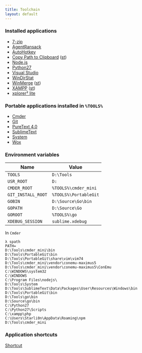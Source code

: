 ```yaml
---
title: Toolchain
layout: default
---
```


### Installed applications

* [7-zip](http://www.7-zip.org)
* [AgentRansack](https://www.mythicsoft.com/agentransack)
* [AutoHotkey](https://autohotkey.com)
* [Copy Path to Clipboard](http://stefan.bertels.org/en/clipboardpath) ([st](https://github.com/Starli0n/SublimeUser#add-copy-path-to-clipboard-feature-to-the-right-click-context-menu))
* [Node.js](https://nodejs.org)
* [Python27](https://www.python.org)
* [Visual Studio](https://www.visualstudio.com)
* [WinDirStat](https://windirstat.info)
* [WinMerge](http://winmerge.org) ([st](https://github.com/Starli0n/SublimeUser#configure-filediff-command-1))
* [XAMPP](https://www.apachefriends.org) ([st](https://github.com/Starli0n/SublimeUser#win-install-xdebug-with-xampp))
* [xplorer² lite](http://zabkat.com/x2lite.htm)


### Portable applications installed in `%TOOLS%`

* [Cmder](Cmder)
* [Git](https://git-scm.com)
* [PureText 4.0](http://stevemiller.net/puretext)
* [SublimeText](https://github.com/Starli0n/SublimeUser)
* [System](System)
* [Wox](Wox)


### Environment variables

Name | Value
-----|-------
`TOOLS` | `D:\Tools`
`USR_ROOT` | `D:`
`CMDER_ROOT` | `%TOOLS%\cmder_mini`
`GIT_INSTALL_ROOT` | `%TOOLS%\PortableGit`
`GOBIN` | `D:\Source\Go\bin`
`GOPATH` | `D:\Source\Go`
`GOROOT` | `%TOOLS%\go`
`XDEBUG_SESSION` | `sublime.xdebug`


In `Cmder`

````
λ spath
PATH=
D:\Tools\cmder_mini\bin
D:\Tools\PortableGit\bin
D:\Tools\PortableGit\share\vim\vim74
D:\Tools\cmder_mini\vendor\conemu-maximus5
D:\Tools\cmder_mini\vendor\conemu-maximus5\ConEmu
C:\WINDOWS\system32
C:\WINDOWS
C:\Program Files\nodejs\
D:\Tools\System
D:\Tools\SublimeText\Data\Packages\User\Resources\Windows\bin
D:\Tools\PortableGit\bin
D:\Tools\go\bin
D:\Source\go\bin
C:\Python27
C:\Python27\Scripts
C:\xampp\php
C:\Users\Starli0n\AppData\Roaming\npm
D:\Tools\cmder_mini
````


### Application shortcuts

[Shortcut](shortcut.html)
